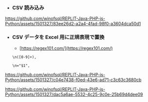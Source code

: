 
- ### CSV 読み込み
https://github.com/winofsql/REPLIT-Java-PHP-js-Python/assets/1501327/83ee26d2-a2a4-4fad-98f0-a3604dca50d1

- ### CSV データを Excel 用に正規表現で置換
  - [https://regex101.com/](https://regex101.com/)
  ```
  \n([0-9]+),
  ```
  ```
  \n="$1",
  ```
https://github.com/winofsql/REPLIT-Java-PHP-js-Python/assets/1501327/c04e7438-f0ed-43e6-ad71-c3c63c3680cb


https://github.com/winofsql/REPLIT-Java-PHP-js-Python/assets/1501327/dac5a6ae-5532-4c25-9c0e-25b69d4dee09


